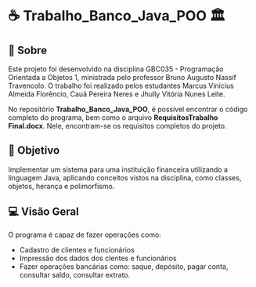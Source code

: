 # ☕ Trabalho_Banco_Java_POO 🏛

## 📃 Sobre

Este projeto foi desenvolvido na disciplina GBC035 - Programação Orientada a Objetos 1, ministrada pelo professor Bruno Augusto Nassif Travencolo. O trabalho foi realizado pelos estudantes Marcus Vinícius Almeida Florêncio, Cauã Pereira Neres e Jhully Vitória Nunes Leite.

No repositório **Trabalho_Banco_Java_POO**, é possível encontrar o código completo do programa, bem como o arquivo **RequisitosTrabalho Final.docx**. Nele, encontram-se os requisitos completos do projeto.

## 🎯 Objetivo
Implementar um sistema para uma instituição financeira utilizando a linguagem Java, aplicando conceitos vistos na disciplina, como classes, objetos, herança e polimorfismo.


## 💻 Visão Geral
O programa é capaz de fazer operações como: 
- Cadastro de clientes e funcionários
- Impressão dos dados dos clentes e funcionários
- Fazer operações bancárias como: saque, depósito, pagar conta, consultar saldo, consultar extrato.

